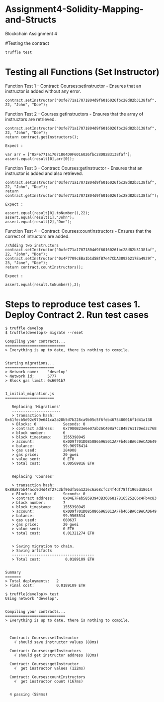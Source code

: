 # Assignment4-Solidity-Mapping-and-Structs
Blockchain Assignment 4

#Testing the contract
```
truffle test
```


# Testing all Functions (Set Instructor)

Function Test 1 -   Contract: Courses:setInstructor -  Ensures that an instructor is added without any error.
```
contract.setInstructor("0xfe771a17071804d9f6016026fbc28d82b3138faf", 22, "John", "Doe"); 

```

Function Test 2 -   Courses:getInstructors -  Ensures that the array of instructors are retrieved.
```
contract.setInstructor("0xfe771a17071804d9f6016026fbc28d82b3138faf", 22, "John", "Doe"); 
return contract.getInstructors(); 

Expect :

var arr = ["0xFe771a17071804D9F6016026fbc28D82B3138faf"];
assert.equal(result[0],arr[0]);

```
Function Test 3 -   Contract: Courses:getInstructor -  Ensures that an instructor is added and also retrieved.
```
contract.setInstructor("0xfe771a17071804d9f6016026fbc28d82b3138faf", 22, "John", "Doe"); 
return contract.getInstructor("0xfe771a17071804d9f6016026fbc28d82b3138faf"); 

Expect :

assert.equal(result[0].toNumber(),22);
assert.equal(result[1],"John");
assert.equal(result[2],"Doe");

```

Function Test 4 -   Contract: Courses:countInstructors -  Ensures that the correct of intructors are added.
```
//Adding two instructors
contract.setInstructor("0xfe771a17071804d9f6016026fbc28d82b3138faf", 22, "John", "Doe"); 
contract.setInstructor("0x4F7709cEBa1b1d5BfB7e47CbA38926217Ea4929f", 23, "Jane", "Doe"); 
return contract.countInstructors(); 

Expect :

assert.equal(result.toNumber(),2);

```

# Steps to reproduce test cases 1. Deploy Contract 2. Run test cases
```
$ truffle develop
$ truffle(develop)> migrate --reset

Compiling your contracts...
===========================
> Everything is up to date, there is nothing to compile.


Starting migrations...
======================
> Network name:    'develop'
> Network id:      5777
> Block gas limit: 0x6691b7


1_initial_migration.js
======================

   Replacing 'Migrations'
   ----------------------
   > transaction hash:    0x61fecb5d92c979e641ca2a28b5d7b228ca9b05c5f6feb4675480016f1d41a138
   > Blocks: 0            Seconds: 0
   > contract address:    0x7980B23e6e07ab26C408a7ccB487A1170ed2c76B
   > block number:        6
   > block timestamp:     1555398945
   > account:             0x0D9f701D0850866965012AFFb465BA6c9eCAD649
   > balance:             99.96976414
   > gas used:            284908
   > gas price:           20 gwei
   > value sent:          0 ETH
   > total cost:          0.00569816 ETH


   Replacing 'Courses'
   -------------------
   > transaction hash:    0x80a875b44acc9d4d48f27c3bf96df56a123ec6a68cfc24f4df78ff1965d18614
   > Blocks: 0            Seconds: 0
   > contract address:    0x04E7Feb58593943B36068178165252C6c4Fb4c83
   > block number:        7
   > block timestamp:     1555398945
   > account:             0x0D9f701D0850866965012AFFb465BA6c9eCAD649
   > balance:             99.9565514
   > gas used:            660637
   > gas price:           20 gwei
   > value sent:          0 ETH
   > total cost:          0.01321274 ETH


   > Saving migration to chain.
   > Saving artifacts
   -------------------------------------
   > Total cost:           0.0189109 ETH


Summary
=======
> Total deployments:   2
> Final cost:          0.0189109 ETH

$ truffle(develop)> test
Using network 'develop'.


Compiling your contracts...
===========================
> Everything is up to date, there is nothing to compile.



  Contract: Courses:setInstructor
    √ should save instructor values (88ms)

  Contract: Courses:getInstructors
    √ should get instructor address (83ms)

  Contract: Courses:getInstructor
    √  get instructor values (122ms)

  Contract: Courses:countInstructors
    √  get instructor count (167ms)


  4 passing (584ms)
```

